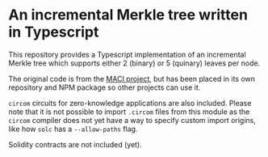 # An incremental Merkle tree written in Typescript

This repository provides a Typescript implementation of an incremental Merkle
tree which supports either 2 (binary) or 5 (quinary) leaves per node.

The original code is from the [MACI
project](https://github.com/appliedzkp/maci), but has been placed in its own
repository and NPM package so other projects can use it.

`circom` circuits for zero-knowledge applications are also included. Please
note that it is not possible to import `.circom` files from this module as the
`circom` compiler does not yet have a way to specify custom import origins,
like how `solc` has a `--allow-paths` flag.

Solidity contracts are not included (yet).
